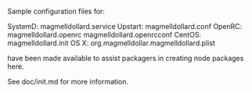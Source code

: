 Sample configuration files for:

SystemD: magmelldollard.service
Upstart: magmelldollard.conf
OpenRC:  magmelldollard.openrc
         magmelldollard.openrcconf
CentOS:  magmelldollard.init
OS X:    org.magmelldollar.magmelldollard.plist

have been made available to assist packagers in creating node packages here.

See doc/init.md for more information.
